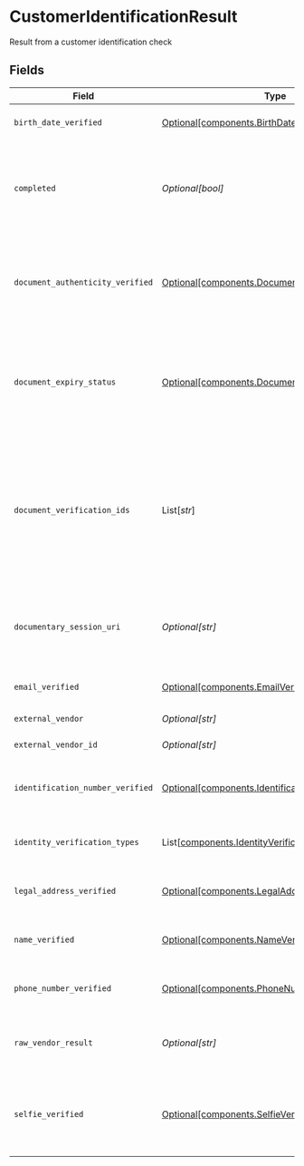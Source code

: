 # CustomerIdentificationResult

Result from a customer identification check


## Fields

| Field                                                                                                                                                                                       | Type                                                                                                                                                                                        | Required                                                                                                                                                                                    | Description                                                                                                                                                                                 | Example                                                                                                                                                                                     |
| ------------------------------------------------------------------------------------------------------------------------------------------------------------------------------------------- | ------------------------------------------------------------------------------------------------------------------------------------------------------------------------------------------- | ------------------------------------------------------------------------------------------------------------------------------------------------------------------------------------------- | ------------------------------------------------------------------------------------------------------------------------------------------------------------------------------------------- | ------------------------------------------------------------------------------------------------------------------------------------------------------------------------------------------- |
| `birth_date_verified`                                                                                                                                                                       | [Optional[components.BirthDateVerified]](../../models/components/birthdateverified.md)                                                                                                      | :heavy_minus_sign:                                                                                                                                                                          | Whether or not the customer birth date was verified                                                                                                                                         | UNVERIFIED                                                                                                                                                                                  |
| `completed`                                                                                                                                                                                 | *Optional[bool]*                                                                                                                                                                            | :heavy_minus_sign:                                                                                                                                                                          | Whether or not the result is completed Must be true to be linked to an Investigation or used to Create/Update an LegalNaturalPerson                                                         | true                                                                                                                                                                                        |
| `document_authenticity_verified`                                                                                                                                                            | [Optional[components.DocumentAuthenticityVerified]](../../models/components/documentauthenticityverified.md)                                                                                | :heavy_minus_sign:                                                                                                                                                                          | Whether or not the document authenticity is verified or not Will be NOT_IN_SCOPE if the check being done is not documentary                                                                 | INCONCLUSIVE                                                                                                                                                                                |
| `document_expiry_status`                                                                                                                                                                    | [Optional[components.DocumentExpiryStatus]](../../models/components/documentexpirystatus.md)                                                                                                | :heavy_minus_sign:                                                                                                                                                                          | Whether or not the document expiry was verified This is only in scope for document verification checks If document is expired this will be set to EXPIRED                                   | UNEXPIRED                                                                                                                                                                                   |
| `document_verification_ids`                                                                                                                                                                 | List[*str*]                                                                                                                                                                                 | :heavy_minus_sign:                                                                                                                                                                          | One or more ULIDs from the documents api of the image(s) of the document that relates to the identification check for a DOCUMENTARY check, these will be the images provided in the session | 0f01ae1f-d24c-4171-8f3f-c0b820bf3044                                                                                                                                                        |
| `documentary_session_uri`                                                                                                                                                                   | *Optional[str]*                                                                                                                                                                             | :heavy_minus_sign:                                                                                                                                                                          | The URI to complete documentary session Will be populated if the CheckType is DOCUMENTARY                                                                                                   | https://example.com/                                                                                                                                                                        |
| `email_verified`                                                                                                                                                                            | [Optional[components.EmailVerified]](../../models/components/emailverified.md)                                                                                                              | :heavy_minus_sign:                                                                                                                                                                          | Whether or not the customer email was verified                                                                                                                                              | NOT_IN_SCOPE                                                                                                                                                                                |
| `external_vendor`                                                                                                                                                                           | *Optional[str]*                                                                                                                                                                             | :heavy_minus_sign:                                                                                                                                                                          | The name of the external vendor                                                                                                                                                             | EQUIFAX                                                                                                                                                                                     |
| `external_vendor_id`                                                                                                                                                                        | *Optional[str]*                                                                                                                                                                             | :heavy_minus_sign:                                                                                                                                                                          | The id relating to the external vendor                                                                                                                                                      | 0f01ae1fd24c41718f3fc0b820bf3044                                                                                                                                                            |
| `identification_number_verified`                                                                                                                                                            | [Optional[components.IdentificationNumberVerified]](../../models/components/identificationnumberverified.md)                                                                                | :heavy_minus_sign:                                                                                                                                                                          | Whether or not the customer identification number was verified                                                                                                                              | VERIFIED                                                                                                                                                                                    |
| `identity_verification_types`                                                                                                                                                               | List[[components.IdentityVerificationTypes](../../models/components/identityverificationtypes.md)]                                                                                          | :heavy_minus_sign:                                                                                                                                                                          | Describes the type(s) of Identity Verification that was performed                                                                                                                           | DATABASE                                                                                                                                                                                    |
| `legal_address_verified`                                                                                                                                                                    | [Optional[components.LegalAddressVerified]](../../models/components/legaladdressverified.md)                                                                                                | :heavy_minus_sign:                                                                                                                                                                          | Whether or not the customer legal address was verified                                                                                                                                      | VERIFIED                                                                                                                                                                                    |
| `name_verified`                                                                                                                                                                             | [Optional[components.NameVerified]](../../models/components/nameverified.md)                                                                                                                | :heavy_minus_sign:                                                                                                                                                                          | Presents verified results e.g. if name or birth date have been verified                                                                                                                     | VERIFIED                                                                                                                                                                                    |
| `phone_number_verified`                                                                                                                                                                     | [Optional[components.PhoneNumberVerified]](../../models/components/phonenumberverified.md)                                                                                                  | :heavy_minus_sign:                                                                                                                                                                          | Whether or not the customer phone number was verified                                                                                                                                       | VERIFIED                                                                                                                                                                                    |
| `raw_vendor_result`                                                                                                                                                                         | *Optional[str]*                                                                                                                                                                             | :heavy_minus_sign:                                                                                                                                                                          | Raw vendor result will return full json response from vendor if view is set to FULL                                                                                                         | {<br/>"field": "value"<br/>}                                                                                                                                                                |
| `selfie_verified`                                                                                                                                                                           | [Optional[components.SelfieVerified]](../../models/components/selfieverified.md)                                                                                                            | :heavy_minus_sign:                                                                                                                                                                          | Whether or not the customer photo identification was verified Will be NOT_IN_SCOPE if the check being done is not selfie                                                                    | VERIFIED                                                                                                                                                                                    |